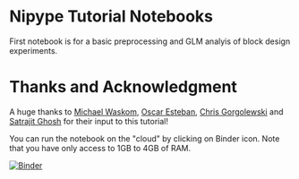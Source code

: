 # Nipype Tutorial Notebooks

First notebook is for a basic preprocessing and GLM analyis of block design experiments.

# Thanks and Acknowledgment

A huge thanks to [Michael Waskom](https://github.com/mwaskom), [Oscar Esteban](https://github.com/oesteban), [Chris Gorgolewski](https://github.com/chrisfilo) and [Satrajit Ghosh](https://github.com/satra) for their input to this tutorial! 

You can run the notebook on the "cloud" by clicking on Binder icon. Note that you have only access to 1GB to 4GB of RAM.

[![Binder](https://mybinder.org/badge.svg)](https://mybinder.org/v2/gh/arash-ash/nipype_tutorial/master)
